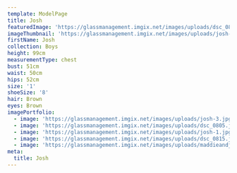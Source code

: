 ```yaml
---
template: ModelPage
title: Josh
featuredImage: 'https://glassmanagement.imgix.net/images/uploads/dsc_0815.jpg'
imageThumbnail: 'https://glassmanagement.imgix.net/images/uploads/josh-4.jpg'
firstName: Josh
collection: Boys
height: 99cm
measurementType: chest
bust: 51cm
waist: 50cm
hips: 52cm
size: '1'
shoeSize: '8'
hair: Brown
eyes: Brown
imagePortfolio:
  - image: 'https://glassmanagement.imgix.net/images/uploads/josh-3.jpg'
  - image: 'https://glassmanagement.imgix.net/images/uploads/dsc_0805.jpg'
  - image: 'https://glassmanagement.imgix.net/images/uploads/josh-1.jpg'
  - image: 'https://glassmanagement.imgix.net/images/uploads/dsc_0815.jpg'
  - image: 'https://glassmanagement.imgix.net/images/uploads/maddieandjosh-3.jpg'
meta:
  title: Josh
---
```


